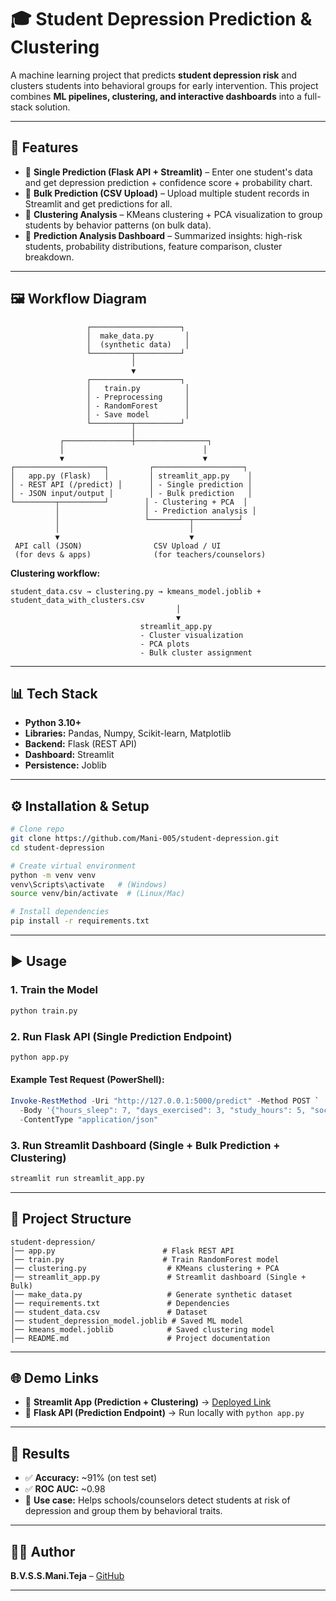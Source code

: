# 🎓 Student Depression Prediction & Clustering

A machine learning project that predicts **student depression risk** and clusters students into behavioral groups for early intervention.
This project combines **ML pipelines, clustering, and interactive dashboards** into a full-stack solution.

---

## 🚀 Features

* 🔹 **Single Prediction (Flask API + Streamlit)** – Enter one student's data and get depression prediction + confidence score + probability chart.
* 🔹 **Bulk Prediction (CSV Upload)** – Upload multiple student records in Streamlit and get predictions for all.
* 🔹 **Clustering Analysis** – KMeans clustering + PCA visualization to group students by behavior patterns (on bulk data).
* 🔹 **Prediction Analysis Dashboard** – Summarized insights: high-risk students, probability distributions, feature comparison, cluster breakdown.

---

## 🖼️ Workflow Diagram

```
                 ┌────────────────────┐
                 │  make_data.py       │
                 │  (synthetic data)   │
                 └─────────┬──────────┘
                           │
                           ▼
                 ┌────────────────────┐
                 │   train.py          │
                 │ - Preprocessing     │
                 │ - RandomForest      │
                 │ - Save model        │
                 └─────────┬──────────┘
                           │
           ┌───────────────┼────────────────┐
           │                               │
           ▼                               ▼
┌────────────────────┐         ┌────────────────────┐
│   app.py (Flask)   │         │ streamlit_app.py    │
│ - REST API (/predict) │      │ - Single prediction │
│ - JSON input/output │        │ - Bulk prediction   │
└─────────┬──────────┘        │ - Clustering + PCA  │
          │                   │ - Prediction analysis │
          │                   └─────────┬──────────┘
          │                             │
          ▼                             ▼
 API call (JSON)                CSV Upload / UI
 (for devs & apps)              (for teachers/counselors)
```

**Clustering workflow:**

```
student_data.csv → clustering.py → kmeans_model.joblib + student_data_with_clusters.csv
                                     │
                                     ▼
                             streamlit_app.py
                             - Cluster visualization
                             - PCA plots
                             - Bulk cluster assignment
```

---

## 📊 Tech Stack

* **Python 3.10+**
* **Libraries:** Pandas, Numpy, Scikit-learn, Matplotlib
* **Backend:** Flask (REST API)
* **Dashboard:** Streamlit
* **Persistence:** Joblib

---

## ⚙️ Installation & Setup

```bash
# Clone repo
git clone https://github.com/Mani-005/student-depression.git
cd student-depression

# Create virtual environment
python -m venv venv
venv\Scripts\activate   # (Windows)
source venv/bin/activate  # (Linux/Mac)

# Install dependencies
pip install -r requirements.txt
```

---

## ▶️ Usage

### 1. Train the Model

```bash
python train.py
```

### 2. Run Flask API (Single Prediction Endpoint)

```bash
python app.py
```

#### Example Test Request (PowerShell):

```powershell
Invoke-RestMethod -Uri "http://127.0.0.1:5000/predict" -Method POST `
  -Body '{"hours_sleep": 7, "days_exercised": 3, "study_hours": 5, "social_score": 6, "attendance_pct": 85, "gpa": 7.5, "family_support": 1, "screen_time": 4, "concentration_issues": 0, "appetite_change": "no"}' `
  -ContentType "application/json"
```

### 3. Run Streamlit Dashboard (Single + Bulk Prediction + Clustering)

```bash
streamlit run streamlit_app.py
```

---

## 📂 Project Structure

```
student-depression/
│── app.py                        # Flask REST API
│── train.py                      # Train RandomForest model
│── clustering.py                  # KMeans clustering + PCA
│── streamlit_app.py               # Streamlit dashboard (Single + Bulk)
│── make_data.py                   # Generate synthetic dataset
│── requirements.txt               # Dependencies
│── student_data.csv               # Dataset
│── student_depression_model.joblib # Saved ML model
│── kmeans_model.joblib            # Saved clustering model
│── README.md                      # Project documentation
```

---

## 🌐 Demo Links

* 🔗 **Streamlit App (Prediction + Clustering)** → [Deployed Link]([https://student-depression-wbxysqc7pu35rottkkvrk7.streamlit.app/](https://student-depression-wbxysqc7pu35rottkkvrk7.streamlit.app/))
* 🔗 **Flask API (Prediction Endpoint)** → Run locally with `python app.py`

---

## 📌 Results

* ✅ **Accuracy:** \~91% (on test set)
* ✅ **ROC AUC:** \~0.98
* 🎯 **Use case:** Helps schools/counselors detect students at risk of depression and group them by behavioral traits.

---

## 👨‍💻 Author

**B.V.S.S.Mani.Teja** –  [GitHub](https://github.com/Mani-005)

---
